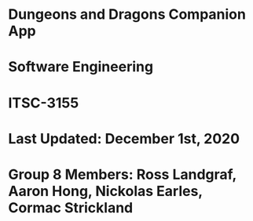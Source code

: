# Dungeons and Dragons Companion App
# Software Engineering
# ITSC-3155
# Last Updated: December 1st, 2020
# Group 8 Members: Ross Landgraf, Aaron Hong, Nickolas Earles, Cormac Strickland
